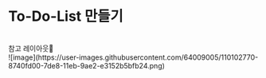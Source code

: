 <h1>To-Do-List 만들기</h1>
<br>
참고 레이아웃🎨<br>
![image](https://user-images.githubusercontent.com/64009005/110102770-8740fd00-7de8-11eb-9ae2-e3152b5bfb24.png)

